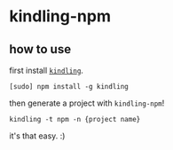 # kindling-npm

## how to use

first install [`kindling`](https://github.com/ahdinosaur/kindling).

```
[sudo] npm install -g kindling
```

then generate a project with `kindling-npm`!

```
kindling -t npm -n {project name}
```

it's that easy. :)
